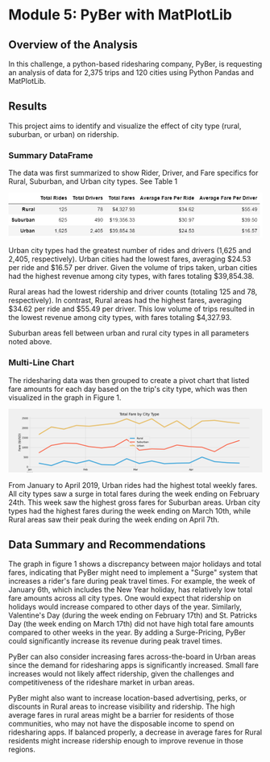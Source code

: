 # Module 5: PyBer with MatPlotLib

## Overview of the Analysis

In this challenge, a python-based ridesharing company, PyBer, is requesting an analysis of data for 2,375 trips and 120 cities using Python Pandas and MatPlotLib.

## Results

This project aims to identify and visualize the effect of city type (rural, suburban, or urban) on ridership.

### Summary DataFrame

The data was first summarized to show Rider, Driver, and Fare specifics for Rural, Suburban, and Urban city types. See Table 1

![Table 1](/M5_Challenge/Analysis/Table1_PyBer_Summary_DataFrame.png "Table 1: Summary DataFrame")

Urban city types had the greatest number of rides and drivers (1,625 and 2,405, respectively). Urban cities had the lowest fares, averaging $24.53 per ride and $16.57 per driver. Given the volume of trips taken, urban cities had the highest revenue among city types, with fares totaling $39,854.38. 

Rural areas had the lowest ridership and driver counts (totaling 125 and 78, respectively). In contrast, Rural areas had the highest fares, averaging $34.62 per ride and $55.49 per driver. This low volume of trips resulted in the lowest revenue among city types, with fares totaling $4,327.93. 

Suburban areas fell between urban and rural city types in all parameters noted above. 

### Multi-Line Chart

The ridesharing data was then grouped to create a pivot chart that listed fare amounts for each day based on the trip's city type, which was then visualized in the graph in Figure 1. 

![Figure 1](/M5_Challenge/Analysis/Figure1_PyBer_Fare_Summary.png "Figure 1: PyBer Fare Summary")

From January to April 2019, Urban rides had the highest total weekly fares. All city types saw a surge in total fares during the week ending on February 24th. This week saw the highest gross fares for Suburban areas. Urban city types had the highest fares during the week ending on March 10th, while Rural areas saw their peak during the week ending on April 7th. 

## Data Summary and Recommendations

The graph in figure 1 shows a discrepancy between major holidays and total fares, indicating that PyBer might need to implement a "Surge" system that increases a rider's fare during peak travel times. For example, the week of January 6th, which includes the New Year holiday, has relatively low total fare amounts across all city types. One would expect that ridership on holidays would increase compared to other days of the year. Similarly, Valentine's Day (during the week ending on February 17th) and St. Patricks Day (the week ending on March 17th) did not have high total fare amounts compared to other weeks in the year. By adding a Surge-Pricing, PyBer could significantly increase its revenue during peak travel times. 

PyBer can also consider increasing fares across-the-board in Urban areas since the demand for ridesharing apps is significantly increased. Small fare increases would not likely affect ridership, given the challenges and competitiveness of the rideshare market in urban areas.  

PyBer might also want to increase location-based advertising, perks, or discounts in Rural areas to increase visibility and ridership. The high average fares in rural areas might be a barrier for residents of those communities, who may not have the disposable income to spend on ridesharing apps. If balanced properly, a decrease in average fares for Rural residents might increase ridership enough to improve revenue in those regions.  
